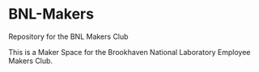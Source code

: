 # BNL-Makers
Repository for the BNL Makers Club

This is a Maker Space for the Brookhaven National Laboratory Employee Makers Club. 


